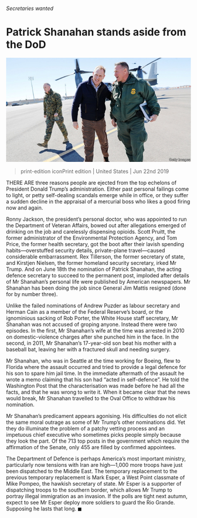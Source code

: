 ###### Secretaries wanted

# Patrick Shanahan stands aside from the DoD 

![image](images/20190622_USP002_1.jpg) 

> print-edition iconPrint edition | United States | Jun 22nd 2019 

THERE ARE three reasons people are ejected from the top echelons of President Donald Trump’s administration. Either past personal failings come to light, or petty self-dealing scandals emerge while in office, or they suffer a sudden decline in the appraisal of a mercurial boss who likes a good firing now and again. 

Ronny Jackson, the president’s personal doctor, who was appointed to run the Department of Veteran Affairs, bowed out after allegations emerged of drinking on the job and carelessly dispensing opioids. Scott Pruitt, the former administrator of the Environmental Protection Agency, and Tom Price, the former health secretary, got the boot after their lavish spending habits—overstuffed security details, private-plane travel—caused considerable embarrassment. Rex Tillerson, the former secretary of state, and Kirstjen Nielsen, the former homeland security secretary, irked Mr Trump. And on June 18th the nomination of Patrick Shanahan, the acting defence secretary to succeed to the permanent post, imploded after details of Mr Shanahan’s personal life were published by American newspapers. Mr Shanahan has been doing the job since General Jim Mattis resigned (done for by number three). 

Unlike the failed nominations of Andrew Puzder as labour secretary and Herman Cain as a member of the Federal Reserve’s board, or the ignominious sacking of Rob Porter, the White House staff secretary, Mr Shanahan was not accused of groping anyone. Instead there were two episodes. In the first, Mr Shanahan’s wife at the time was arrested in 2010 on domestic-violence charges after she punched him in the face. In the second, in 2011, Mr Shanahan’s 17-year-old son beat his mother with a baseball bat, leaving her with a fractured skull and needing surgery. 

Mr Shanahan, who was in Seattle at the time working for Boeing, flew to Florida where the assault occurred and tried to provide a legal defence for his son to spare him jail time. In the immediate aftermath of the assault he wrote a memo claiming that his son had “acted in self-defence”. He told the Washington Post that the characterisation was made before he had all the facts, and that he was wrong to write it. When it became clear that the news would break, Mr Shanahan travelled to the Oval Office to withdraw his nomination. 

Mr Shanahan’s predicament appears agonising. His difficulties do not elicit the same moral outrage as some of Mr Trump’s other nominations did. Yet they do illuminate the problem of a patchy vetting process and an impetuous chief executive who sometimes picks people simply because they look the part. Of the 713 top posts in the government which require the affirmation of the Senate, only 455 are filled by confirmed appointees. 

The Department of Defence is perhaps America’s most important ministry, particularly now tensions with Iran are high—1,000 more troops have just been dispatched to the Middle East. The temporary replacement to the previous temporary replacement is Mark Esper, a West Point classmate of Mike Pompeo, the hawkish secretary of state. Mr Esper is a supporter of dispatching troops to the southern border, which allows Mr Trump to portray illegal immigration as an invasion. If the polls are tight next autumn, expect to see Mr Esper deploy more soldiers to guard the Rio Grande. Supposing he lasts that long. ◼ 

